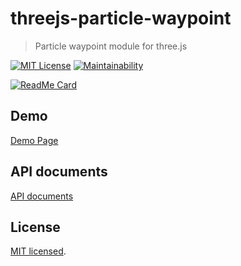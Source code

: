 # threejs-particle-waypoint

> Particle waypoint module for three.js

[![MIT License](http://img.shields.io/badge/license-MIT-blue.svg?style=flat)](LICENSE)
[![Maintainability](https://api.codeclimate.com/v1/badges/b14e7ead3dfae70d1e3f/maintainability)](https://codeclimate.com/github/MasatoMakino/threejs-particle-waypoint/maintainability)

[![ReadMe Card](https://github-readme-stats.vercel.app/api/pin/?username=MasatoMakino&repo=threejs-particle-waypoint&show_owner=true)](https://github.com/MasatoMakino/threejs-particle-waypoint)

## Demo

[Demo Page](https://masatomakino.github.io/threejs-particle-waypoint/demo/)

## API documents

[API documents](https://masatomakino.github.io/threejs-particle-waypoint/api/index.html)

## License

[MIT licensed](LICENSE).

